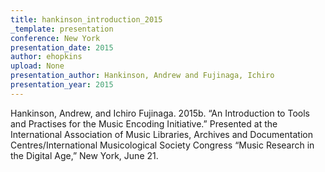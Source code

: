```yaml
---
title: hankinson_introduction_2015
_template: presentation
conference: New York
presentation_date: 2015
author: ehopkins
upload: None
presentation_author: Hankinson, Andrew and Fujinaga, Ichiro
presentation_year: 2015
---
```

Hankinson, Andrew, and Ichiro Fujinaga. 2015b. “An Introduction to Tools and Practises for the Music Encoding Initiative.” Presented at the International Association of Music Libraries, Archives and Documentation Centres/International Musicological Society Congress “Music Research in the Digital Age,” New York, June 21.